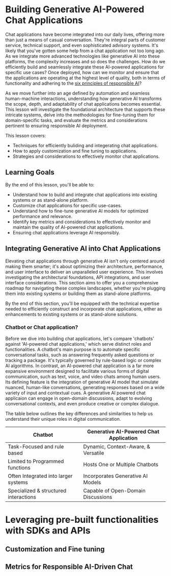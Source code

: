 # Building Generative AI-Powered Chat Applications

Chat applications have become integrated into our daily lives, offering more than just a means of casual conversation. They're integral parts of customer service, technical support, and even sophisticated advisory systems. It's likely that you've gotten some help from a chat application not too long ago. As we integrate more advanced technologies like generative AI into these platforms, the complexity increases and so does the challenges. How do we efficiently build and seamlessly integrate these AI-powered applications for specific use cases?  Once deployed, how can we monitor and ensure that the applications are operating at the highest level of quality, both in terms of functionality and adhering to the [six principles of responsible AI](https://www.microsoft.com/ai/responsible-ai)?

As we move further into an age defined by automation and seamless human-machine interactions, understanding how generative AI transforms the scope, depth, and adaptability of chat applications becomes essential. This lesson will investigate the foundational architecture that supports these intricate systems, delve into the methodologies for fine-tuning them for domain-specific tasks, and evaluate the metrics and considerations pertinent to ensuring responsible AI deployment.

This lesson covers:
- Techniques for efficiently buliding and integerating chat applications.
- How to apply customization and fine tuning to applications.
- Strategies and considerations to effectively monitor chat applications.

## Learning Goals 
By the end of this lesson, you'll be able to:

- Understand how to build and integrate chat applications into existing systems or as stand-alone platform.
- Customize chat applications for specific use-cases. 
- Understand how to fine-tune generative AI models for optimized performance and relevance.
- Identify key metrics and considerations to effectively monitor and maintain the quality of AI-powered chat applications.
- Ensuring chat applications leverage AI responsibly.

##  Integrating Generative AI into Chat Applications

 Elevating chat applications through generative AI isn't only centered around making them smarter; it's about optimizing their architecture, performance, and user interface to deliver an unparalleled user experience. This involves investigating the architectural foundations, API integrations, and user interface considerations. This section aims to offer you a comprehensive roadmap for navigating these complex landscapes, whether you're plugging them into existing systems or building them as stand-alone platforms.
 
By the end of this section, you'll be equipped with the technical expertise needed to efficiently construct and incorporate chat applications, either as enhancements to existing systems or as stand-alone solutions.

### Chatbot or Chat application?

Before we dive into building chat applications, let's compare 'chatbots' against 'AI-powered chat applications,' which serve distinct roles and functionalities. A chatbot's main purpose is to automate specific conversational tasks, such as answering frequently asked questions or tracking a package. It's typically governed by rule-based logic or complex AI algorithms. In contrast, an AI-powered chat application is a far more expansive environment designed to facilitate various forms of digital communication, such as text, voice, and video chats among human users. Its defining feature is the integration of generative AI model that simulate nuanced, human-like conversations, generating responses based on a wide variety of input and contextual cues. A generative AI powered chat applicaion can engage in open-domain discussions, adapt to evolving conversational contexts, and even produce creative or complex dialogue.

The table below outlines the key differences and similarities to help us understand their unique roles in digital communication.

| Chatbot                               | Generative AI-Powered Chat Application |
| ------------------------------------- | -------------------------------------- |
| Task-Focused and rule based           | Dynamic, Context-Aware, & Versatile    |
| Limited to Programmed functions       | Hosts One or Multiple Chatbots         |
| Often Integrated into larger systems  | Incorporates Generative AI Models      |
| Specialized & structured interactions | Capable of Open-Domain Discussions     |


# Leveraging pre-built functionalities with SDKs and APIs




## Customization and Fine tuning


## Metrics for Responsible AI-Driven Chat
